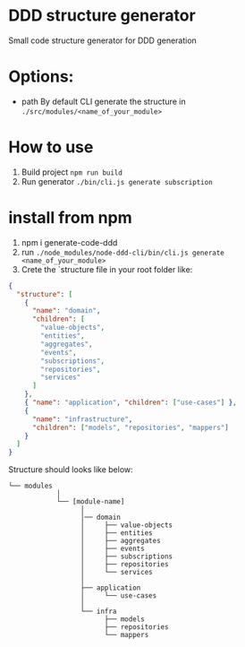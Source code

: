 # DDD structure generator

Small code structure generator for DDD generation

# Options:

- path
  By default CLI generate the structure in `./src/modules/<name_of_your_module>`

# How to use

1. Build project `npm run build`
1. Run generator `./bin/cli.js generate subscription`

# install from npm

1. npm i generate-code-ddd
1. run `./node_modules/node-ddd-cli/bin/cli.js generate <name_of_your_module>`
1. Crete the `structure file in your root folder like:

```json
{
  "structure": [
    {
      "name": "domain",
      "children": [
        "value-objects",
        "entities",
        "aggregates",
        "events",
        "subscriptions",
        "repositories",
        "services"
      ]
    },
    { "name": "application", "children": ["use-cases"] },
    {
      "name": "infrastructure",
      "children": ["models", "repositories", "mappers"]
    }
  ]
}
```

Structure should looks like below:

```
└── modules
            │
            └── [module-name]
                  │
                  │── domain
                  │     ├── value-objects
                  │     ├── entities
                  │     ├── aggregates
                  │     ├── events
                  │     ├── subscriptions
                  │     ├── repositories
                  │     └── services
                  │
                  ├── application
                  │     └── use-cases
                  │
                  └── infra
                        ├── models
                        ├── repositories
                        └── mappers
```
